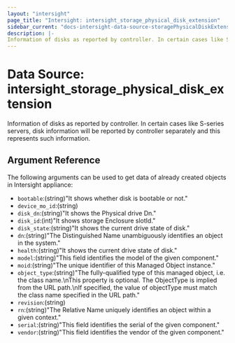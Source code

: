 ```yaml
---
layout: "intersight"
page_title: "Intersight: intersight_storage_physical_disk_extension"
sidebar_current: "docs-intersight-data-source-storagePhysicalDiskExtension"
description: |-
Information of disks as reported by controller. In certain cases like S-series servers, disk information will be reported by controller separately and this represents such information.
---
```


# Data Source: intersight_storage_physical_disk_extension
Information of disks as reported by controller. In certain cases like S-series servers, disk information will be reported by controller separately and this represents such information.
## Argument Reference
The following arguments can be used to get data of already created objects in Intersight appliance:
* `bootable`:(string)"It shows whether disk is bootable or not."
* `device_mo_id`:(string)
* `disk_dn`:(string)"It shows the Physical drive Dn."
* `disk_id`:(int)"It shows storage Enclosure slotId."
* `disk_state`:(string)"It shows the current drive state of disk."
* `dn`:(string)"The Distinguished Name unambiguously identifies an object in the system."
* `health`:(string)"It shows the current drive state of disk."
* `model`:(string)"This field identifies the model of the given component."
* `moid`:(string)"The unique identifier of this Managed Object instance."
* `object_type`:(string)"The fully-qualified type of this managed object, i.e. the class name.\nThis property is optional. The ObjectType is implied from the URL path.\nIf specified, the value of objectType must match the class name specified in the URL path."
* `revision`:(string)
* `rn`:(string)"The Relative Name uniquely identifies an object within a given context."
* `serial`:(string)"This field identifies the serial of the given component."
* `vendor`:(string)"This field identifies the vendor of the given component."
